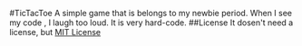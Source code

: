 #TicTacToe
A simple game that is belongs to my newbie period.  When I see my code , I laugh too loud. It is very hard-code.
##License
It dosen't need a license, but [MIT License](http://choosealicense.com/licenses/mit/)